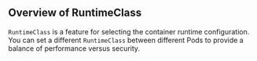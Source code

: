 ## Overview of RuntimeClass

`RuntimeClass` is a feature for selecting the container runtime configuration. <br>
You can set a different `RuntimeClass` between different Pods to provide a balance of performance versus security.
